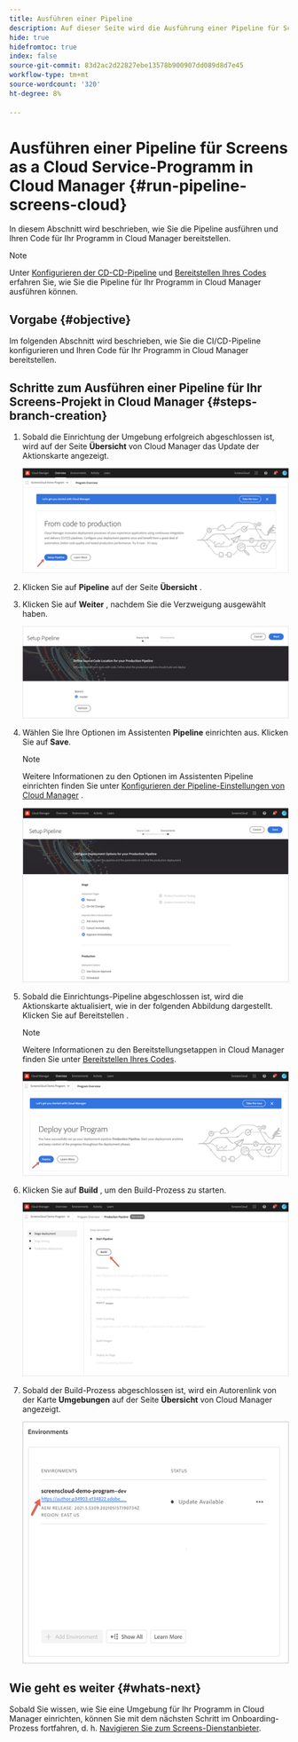 ```yaml
---
title: Ausführen einer Pipeline
description: Auf dieser Seite wird die Ausführung einer Pipeline für Screens als Cloud Service-Projekt in Cloud Manager beschrieben.
hide: true
hidefromtoc: true
index: false
source-git-commit: 83d2ac2d22827ebe13578b900907dd089d8d7e45
workflow-type: tm+mt
source-wordcount: '320'
ht-degree: 8%

---
```



# Ausführen einer Pipeline für Screens as a Cloud Service-Programm in Cloud Manager {#run-pipeline-screens-cloud}

In diesem Abschnitt wird beschrieben, wie Sie die Pipeline ausführen und Ihren Code für Ihr Programm in Cloud Manager bereitstellen.

>[!NOTE]
>Unter [Konfigurieren der CD-CD-Pipeline](https://experienceleague.adobe.com/docs/experience-manager-cloud-service/implementing/using-cloud-manager/configure-pipeline.html?lang=en) und [Bereitstellen Ihres Codes](https://experienceleague.adobe.com/docs/experience-manager-cloud-service/implementing/using-cloud-manager/deploy-code.html?lang=de) erfahren Sie, wie Sie die Pipeline für Ihr Programm in Cloud Manager ausführen können.

## Vorgabe {#objective}

Im folgenden Abschnitt wird beschrieben, wie Sie die CI/CD-Pipeline konfigurieren und Ihren Code für Ihr Programm in Cloud Manager bereitstellen.

## Schritte zum Ausführen einer Pipeline für Ihr Screens-Projekt in Cloud Manager {#steps-branch-creation}

1. Sobald die Einrichtung der Umgebung erfolgreich abgeschlossen ist, wird auf der Seite **Übersicht** von Cloud Manager das Update der Aktionskarte angezeigt.

   ![image](/help/screens-cloud/assets/onboarding/add-environ3.png)

1. Klicken Sie auf **Pipeline** auf der Seite **Übersicht** .

1. Klicken Sie auf **Weiter** , nachdem Sie die Verzweigung ausgewählt haben.

   ![image](/help/screens-cloud/assets/onboarding/run-pipeline1.png)

1. Wählen Sie Ihre Optionen im Assistenten **Pipeline** einrichten aus. Klicken Sie auf **Save**.

   >[!NOTE]
   >Weitere Informationen zu den Optionen im Assistenten Pipeline einrichten finden Sie unter [Konfigurieren der Pipeline-Einstellungen von Cloud Manager](https://experienceleague.adobe.com/docs/experience-manager-cloud-service/implementing/using-cloud-manager/configure-pipeline.html?lang=en) .

   ![image](/help/screens-cloud/assets/onboarding/run-pipeline2-a.png)

1. Sobald die Einrichtungs-Pipeline abgeschlossen ist, wird die Aktionskarte aktualisiert, wie in der folgenden Abbildung dargestellt. Klicken Sie auf Bereitstellen .

   >[!NOTE]
   >Weitere Informationen zu den Bereitstellungsetappen in Cloud Manager finden Sie unter [Bereitstellen Ihres Codes](https://experienceleague.adobe.com/docs/experience-manager-cloud-service/implementing/using-cloud-manager/deploy-code.html?lang=en).

   ![image](/help/screens-cloud/assets/onboarding/run-pipeline3.png)

1. Klicken Sie auf **Build** , um den Build-Prozess zu starten.

   ![image](/help/screens-cloud/assets/onboarding/run-pipeline4.png)

1. Sobald der Build-Prozess abgeschlossen ist, wird ein Autorenlink von der Karte **Umgebungen** auf der Seite **Übersicht** von Cloud Manager angezeigt.

   ![image](/help/screens-cloud/assets/onboarding/run-pipeline5.png)

## Wie geht es weiter {#whats-next}

Sobald Sie wissen, wie Sie eine Umgebung für Ihr Programm in Cloud Manager einrichten, können Sie mit dem nächsten Schritt im Onboarding-Prozess fortfahren, d. h. [Navigieren Sie zum Screens-Dienstanbieter](/help/screens-cloud/configuring/navigating-to-screens-services-provider.md).